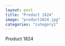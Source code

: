 ```yaml
---
layout: post
title: "Product 1824"
image: "product1824.jpg"
categories: "category1"
---
```

Product 1824
